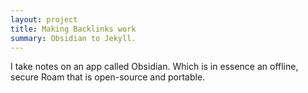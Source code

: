 ```yaml
---
layout: project
title: Making Backlinks work
summary: Obsidian to Jekyll.
---
```

I take notes on an app called Obsidian. Which is in essence an offline, secure Roam that is open-source and portable. 